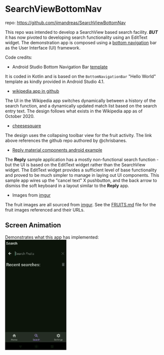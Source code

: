 # SearchViewBottomNav

repo: https://github.com/jimandreas/SearchViewBottomNav

This repo was intended to develop a SearchView based search facility.
**_BUT_** it has now pivoted to developing search functionality
using an EditText widget.   The demonstration app is composed 
using a [bottom navigation] bar as the User Interface (UI) framework. 

Code credits:

* Android Studio Bottom Navigation Bar [template]

It is coded in Kotlin and is based on the `BottomNavigationBar` "Hello World" template
as kindly provided in Android Studio 4.1.

* [wikipedia app in github]

The UI in the Wikipedia app switches dynamically between a history of
the search function, and a dynamically updated match list based on the 
search entry text.  The design follows what exists in the Wikipedia app 
as of October 2020.

* [cheesesquare]

The design uses the collapsing toolbar view for the fruit activity.  The link above
references the github repo authored by @chrisbanes.

* [Reply material components android example]

The **Reply** sample application has a mostly non-functional search function - 
but the UI is based on the EditText widget rather than the SearchView
widget.   The EditText widget provides a sufficient level of 
base functionality and proved to be much simpler to manage 
in laying out UI components.   This sample app wires up the "cancel text" X
pushbutton, and the back arrow to dismiss the soft keyboard in a layout similar to
the **Reply** app.

* Images from [imgur]

The fruit images are all sourced from [imgur].   See the [FRUITS.md] file 
for the fruit images referenced and
their URLs.

## Screen Animation

Demonstrates what this app has implemented:<br>
<img src="docs/img/ScreenAnim.gif" width = 200>


[wikipedia app in github]: https://github.com/wikimedia/apps-android-wikipedia
[bottom navigation]: https://material.io/components/bottom-navigation
[template]: https://developer.android.com/studio/projects/templates#BottomNavActivity
[cheesesquare]: https://github.com/chrisbanes/cheesesquare
[Reply material components android example]: https://github.com/material-components/material-components-android-examples
[imgur]: https://imgur.com/
[Fruits.md]: https://github.com/jimandreas/SearchViewBottomNav/blob/master/FRUITS.md



